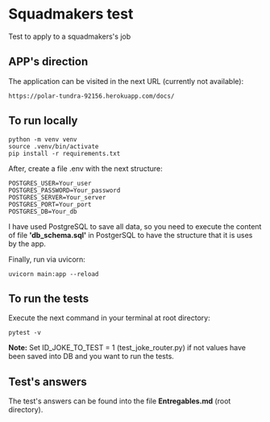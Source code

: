 # Squadmakers test

Test to apply to a squadmakers's job

## APP's direction

The application can be visited in the next URL (currently not available):

    https://polar-tundra-92156.herokuapp.com/docs/

## To run locally

    python -m venv venv
    source .venv/bin/activate
    pip install -r requirements.txt

After, create a file .env with the next structure:
    
    POSTGRES_USER=Your_user
    POSTGRES_PASSWORD=Your_password
    POSTGRES_SERVER=Your_server
    POSTGRES_PORT=Your_port
    POSTGRES_DB=Your_db

I have used PostgreSQL to save all data, so you need to execute the content of file **'db_schema.sql'** in PostgerSQL to have 
the structure that it is uses by the app. 

Finally, run via uvicorn:

    uvicorn main:app --reload


## To run the tests

Execute the next command in your terminal at root directory:

    pytest -v

**Note:** Set ID_JOKE_TO_TEST = 1 (test_joke_router.py) if not values have been saved into DB
and you want to run the tests.


## Test's answers

The test's answers can be found into the file **Entregables.md** (root directory).